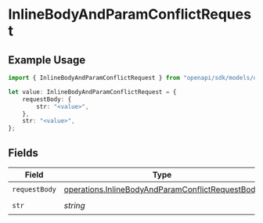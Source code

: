# InlineBodyAndParamConflictRequest

## Example Usage

```typescript
import { InlineBodyAndParamConflictRequest } from "openapi/sdk/models/operations";

let value: InlineBodyAndParamConflictRequest = {
    requestBody: {
        str: "<value>",
    },
    str: "<value>",
};
```

## Fields

| Field                                                                                                                       | Type                                                                                                                        | Required                                                                                                                    | Description                                                                                                                 |
| --------------------------------------------------------------------------------------------------------------------------- | --------------------------------------------------------------------------------------------------------------------------- | --------------------------------------------------------------------------------------------------------------------------- | --------------------------------------------------------------------------------------------------------------------------- |
| `requestBody`                                                                                                               | [operations.InlineBodyAndParamConflictRequestBody](../../../sdk/models/operations/inlinebodyandparamconflictrequestbody.md) | :heavy_check_mark:                                                                                                          | N/A                                                                                                                         |
| `str`                                                                                                                       | *string*                                                                                                                    | :heavy_check_mark:                                                                                                          | N/A                                                                                                                         |